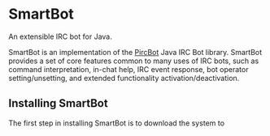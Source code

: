 SmartBot
========

An extensible IRC bot for Java.

SmartBot is an implementation of the [PircBot](www.jibble.org/pircbot.org)
Java IRC Bot library. SmartBot provides a set of core features common to many
uses of IRC bots, such as command interpretation, in-chat help, IRC event
response, bot operator setting/unsetting, and extended functionality
activation/deactivation.


Installing SmartBot
-------------------
The first step in installing SmartBot is to download the system to 
